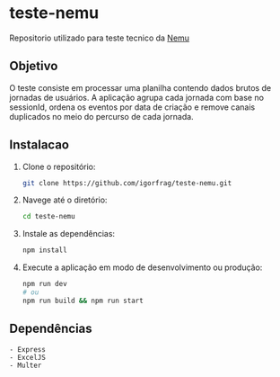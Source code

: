 # teste-nemu

Repositorio utilizado para teste tecnico da [Nemu](usenemu.com)

## Objetivo

O teste consiste em processar uma planilha contendo dados brutos de jornadas de usuários.
A aplicação agrupa cada jornada com base no sessionId, ordena os eventos por data de criação e remove canais duplicados no meio do percurso de cada jornada.

## Instalacao

1. Clone o repositório:
    ```bash
    git clone https://github.com/igorfrag/teste-nemu.git
    ```
2. Navege até o diretório:
    ```bash
    cd teste-nemu
    ```
3. Instale as dependências:
    ```bash
    npm install
    ```
4. Execute a aplicação em modo de desenvolvimento ou produção:
    ```bash
    npm run dev
    # ou
    npm run build && npm run start
    ```

## Dependências

    - Express
    - ExcelJS
    - Multer
